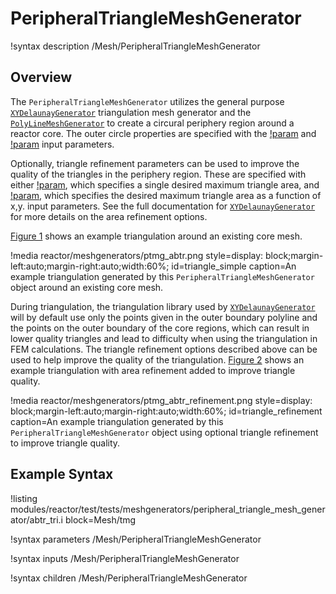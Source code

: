 # PeripheralTriangleMeshGenerator

!syntax description /Mesh/PeripheralTriangleMeshGenerator

## Overview

The `PeripheralTriangleMeshGenerator` utilizes the general purpose [`XYDelaunayGenerator`](XYDelaunayGenerator.md) triangulation mesh generator and the [`PolyLineMeshGenerator`](PolyLineMeshGenerator.md) to create a circural periphery region around a reactor core. The outer circle properties are specified with the [!param](/Mesh/PeripheralTriangleMeshGenerator/peripheral_ring_radius) and [!param](/Mesh/PeripheralTriangleMeshGenerator/peripheral_ring_num_segments) input parameters.

Optionally, triangle refinement parameters can be used to improve the quality of the triangles in the periphery region. These are specified with either [!param](/Mesh/PeripheralTriangleMeshGenerator/desired_area), which specifies a single desired maximum triangle area, and [!param](/Mesh/PeripheralTriangleMeshGenerator/desired_area_func), which specifies the desired maximum triangle area as a function of x,y. input parameters. See the full documentation for [`XYDelaunayGenerator`](XYDelaunayGenerator.md) for more details on the area refinement options.

[Figure 1](#triangle_simple) shows an example triangulation around an existing core mesh.

!media reactor/meshgenerators/ptmg_abtr.png
      style=display: block;margin-left:auto;margin-right:auto;width:60%;
      id=triangle_simple
      caption=An example triangulation generated by this `PeripheralTriangleMeshGenerator` object around an existing core mesh.

During triangulation, the triangulation library used by [`XYDelaunayGenerator`](XYDelaunayGenerator.md) will by default use only the points given in the outer boundary polyline and the points on the outer boundary of the core regions, which can result in lower quality triangles and lead to difficulty when using the triangulation in FEM calculations. The triangle refinement options described above can be used to help improve the quality of the triangulation. [Figure 2](#triangle_refinement) shows an example triangulation with area refinement added to improve triangle quality.

!media reactor/meshgenerators/ptmg_abtr_refinement.png
      style=display: block;margin-left:auto;margin-right:auto;width:60%;
      id=triangle_refinement
      caption=An example triangulation generated by this `PeripheralTriangleMeshGenerator` object using optional triangle refinement to improve triangle quality.

## Example Syntax

!listing modules/reactor/test/tests/meshgenerators/peripheral_triangle_mesh_generator/abtr_tri.i block=Mesh/tmg

!syntax parameters /Mesh/PeripheralTriangleMeshGenerator

!syntax inputs /Mesh/PeripheralTriangleMeshGenerator

!syntax children /Mesh/PeripheralTriangleMeshGenerator
